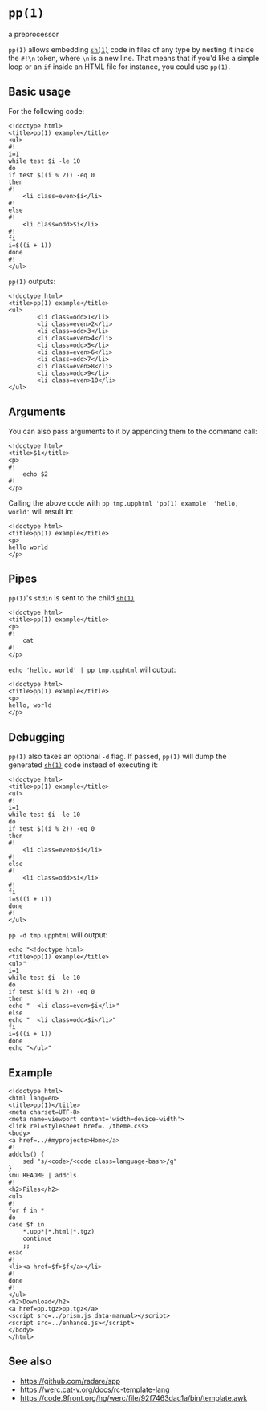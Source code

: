 # `pp(1)`

a preprocessor

`pp(1)` allows embedding
[`sh(1)`](https://pubs.opengroup.org/onlinepubs/9699919799/utilities/sh.html)
code in files of any type by nesting it inside the `#!\n` token, where
`\n` is a new line. That means that if you'd like a simple loop or an
`if` inside an HTML file for instance,
you could use `pp(1)`.

## Basic usage

For the following code:

	<!doctype html>
	<title>pp(1) example</title>
	<ul>
	#!
	i=1
	while test $i -le 10
	do
	if test $((i % 2)) -eq 0
	then
	#!
		<li class=even>$i</li>
	#!
	else
	#!
		<li class=odd>$i</li>
	#!
	fi
	i=$((i + 1))
	done
	#!
	</ul>

`pp(1)` outputs:

	<!doctype html>
	<title>pp(1) example</title>
	<ul>
	        <li class=odd>1</li>
	        <li class=even>2</li>
	        <li class=odd>3</li>
	        <li class=even>4</li>
	        <li class=odd>5</li>
	        <li class=even>6</li>
	        <li class=odd>7</li>
	        <li class=even>8</li>
	        <li class=odd>9</li>
	        <li class=even>10</li>
	</ul>

## Arguments

You can also pass arguments to it by appending them to the command call:

	<!doctype html>
	<title>$1</title>
	<p>
	#!
		echo $2
	#!
	</p>

Calling the above code with
`pp tmp.upphtml 'pp(1) example' 'hello, world'`
will result in:

	<!doctype html>
	<title>pp(1) example</title>
	<p>
	hello world
	</p>

## Pipes

`pp(1)`'s `stdin` is sent to the child
[`sh(1)`](https://pubs.opengroup.org/onlinepubs/9699919799/utilities/sh.html)

	<!doctype html>
	<title>pp(1) example</title>
	<p>
	#!
		cat
	#!
	</p>

`echo 'hello, world' | pp tmp.upphtml` will output:

	<!doctype html>
	<title>pp(1) example</title>
	<p>
	hello, world
	</p>

## Debugging

`pp(1)` also takes an optional `-d` flag. If passed, `pp(1)` will dump
the generated
[`sh(1)`](https://pubs.opengroup.org/onlinepubs/9699919799/utilities/sh.html)
code instead of executing it:

	<!doctype html>
	<title>pp(1) example</title>
	<ul>
	#!
	i=1
	while test $i -le 10
	do
	if test $((i % 2)) -eq 0
	then
	#!
		<li class=even>$i</li>
	#!
	else
	#!
		<li class=odd>$i</li>
	#!
	fi
	i=$((i + 1))
	done
	#!
	</ul>

`pp -d tmp.upphtml` will output:

	echo "<!doctype html>
	<title>pp(1) example</title>
	<ul>"
	i=1
	while test $i -le 10
	do
	if test $((i % 2)) -eq 0
	then
	echo "  <li class=even>$i</li>"
	else
	echo "  <li class=odd>$i</li>"
	fi
	i=$((i + 1))
	done
	echo "</ul>"

## Example

	<!doctype html>
	<html lang=en>
	<title>pp(1)</title>
	<meta charset=UTF-8>
	<meta name=viewport content='width=device-width'>
	<link rel=stylesheet href=../theme.css>
	<body>
	<a href=../#myprojects>Home</a>
	#!
	addcls() {
		sed "s/<code>/<code class=language-bash>/g"
	}
	smu README | addcls
	#!
	<h2>Files</h2>
	<ul>
	#!
	for f in *
	do
	case $f in
		*.upp*|*.html|*.tgz)
		continue
		;;
	esac
	#!
	<li><a href=$f>$f</a></li>
	#!
	done
	#!
	</ul>
	<h2>Download</h2>
	<a href=pp.tgz>pp.tgz</a>
	<script src=../prism.js data-manual></script>
	<script src=../enhance.js></script>
	</body>
	</html>

## See also

* <https://github.com/radare/spp>
* <https://werc.cat-v.org/docs/rc-template-lang>
* <https://code.9front.org/hg/werc/file/92f7463dac1a/bin/template.awk>

